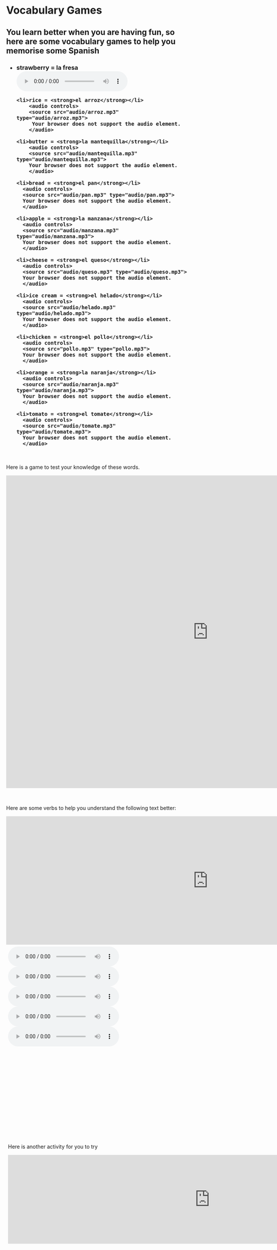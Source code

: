 <h1><strong>Vocabulary Games</strong></h1>

<h2>You learn better when you are having fun, so here are some vocabulary games to help you memorise some Spanish</h2>

<h3>
<ul>
    <li>strawberry = <strong>la fresa</strong></li>
        <audio controls>
        <source src="audio/fresa.mp3" type="audio/fresa.mp3">
        Your browser does not support the audio element.
        </audio>
    
    <li>rice = <strong>el arroz</strong></li>
        <audio controls>
        <source src="audio/arroz.mp3" type="audio/arroz.mp3">
         Your browser does not support the audio element.
        </audio>

    <li>butter = <strong>la mantequilla</strong></li>
        <audio controls>
        <source src="audio/mantequilla.mp3" type="audio/mantequilla.mp3">
        Your browser does not support the audio element.
        </audio>

    <li>bread = <strong>el pan</strong></li>
      <audio controls>
      <source src="audio/pan.mp3" type="audio/pan.mp3">
      Your browser does not support the audio element.
      </audio>

    <li>apple = <strong>la manzana</strong></li>
      <audio controls>
      <source src="audio/manzana.mp3" type="audio/manzana.mp3">
      Your browser does not support the audio element.
      </audio>

    <li>cheese = <strong>el queso</strong></li>
      <audio controls>
      <source src="audio/queso.mp3" type="audio/queso.mp3">
      Your browser does not support the audio element.
      </audio>

    <li>ice cream = <strong>el helado</strong></li>
      <audio controls>
      <source src="audio/helado.mp3" type="audio/helado.mp3">
      Your browser does not support the audio element.
      </audio>

    <li>chicken = <strong>el pollo</strong></li>
      <audio controls>
      <source src="pollo.mp3" type="pollo.mp3">
      Your browser does not support the audio element.
      </audio>

    <li>orange = <strong>la naranja</strong></li>
      <audio controls>
      <source src="audio/naranja.mp3" type="audio/naranja.mp3">
      Your browser does not support the audio element.
      </audio>

    <li>tomato = <strong>el tomate</strong></li>
      <audio controls>
      <source src="audio/tomate.mp3" type="audio/tomate.mp3">
      Your browser does not support the audio element.
      </audio>
</ul>
</h3>
<p>&nbsp;</p>

<p>Here is a game to test your knowledge of these words.</p>

<iframe src="https://h5p.org/h5p/embed/1063367" width="1090" height="845" frameborder="0" allowfullscreen="allowfullscreen" allow="geolocation *; microphone *; camera *; midi *; encrypted-media *"></iframe><script src="https://h5p.org/sites/all/modules/h5p/library/js/h5p-resizer.js" charset="UTF-8"></script>

<p>&nbsp;</p>
<p>Here are some verbs to help you understand the following text better:</p>

<div class="row">
    <div class="col-sm-5">
     <iframe src="https://h5p.org/h5p/embed/1063306" width="1090" height="347" frameborder="0" allowfullscreen="allowfullscreen" allow="geolocation *; microphone *; camera *; midi *; encrypted-media *"></iframe><script src="https://h5p.org/sites/all/modules/h5p/library/js/h5p-resizer.js" charset="UTF-8"></script>
    </div>
    <div class="col-sm-7" style="padding:5px;" >

<audio controls>
      <source src="llevar%20recording.mp3" type="llevar%20recording.mp3">
      Your browser does not support the audio element.
      </audio>
 
 <audio controls>
      <source src="comer%20recording.mp3" type="comer%20recording.mp3">
      Your browser does not support the audio element.
      </audio>
      
 <audio controls>
      <source src="comprar%20recording.mp3" type="comprar%20recording.mp3">
      Your browser does not support the audio element.
      </audio>
      
  <audio controls>
      <source src="tener%20recording.mp3" type="tener%20recording.mp3">
      Your browser does not support the audio element.
      </audio>
      
   <audio controls>
      <source src="hacer%20recording.mp3" type="hacer%20recording.mp3">
      Your browser does not support the audio element.
      </audio>   

<p>&nbsp;</p>
<p>&nbsp;</p>
<p>&nbsp;</p>
<p>&nbsp;</p>
<p>&nbsp;</p>
<p>&nbsp;</p>
<p>&nbsp;</p>
<p>&nbsp;</p>
<p>Here is another activity for you to try</p>

<iframe src="https://h5p.org/h5p/embed/1063417" width="1090" height="240" frameborder="0" allowfullscreen="allowfullscreen" allow="geolocation *; microphone *; camera *; midi *; encrypted-media *"></iframe><script src="https://h5p.org/sites/all/modules/h5p/library/js/h5p-resizer.js" charset="UTF-8"></script>
